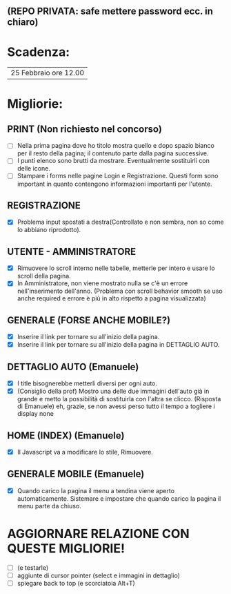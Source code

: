 ## (REPO PRIVATA: safe mettere password ecc. in chiaro)

# Scadenza:
<table><tr><td>25 Febbraio ore 12.00</td></tr></table>

# Migliorie:
## PRINT (Non richiesto nel concorso)
- [ ] Nella prima pagina dove ho titolo mostra quello e dopo spazio bianco per il resto della pagina; il contenuto parte dalla pagina successive.
- [ ] I punti elenco sono brutti da mostrare. Eventualmente sostituirli con delle icone.
- [ ] Stampare i forms nelle pagine Login e Registrazione. Questi form sono important in quanto contengono informazioni importanti per l'utente.

## REGISTRAZIONE
- [X] Problema input spostati a destra(Controllato e non sembra, non so come lo abbiano riprodotto).

## UTENTE - AMMINISTRATORE
- [X] Rimuovere lo scroll interno nelle tabelle, metterle per intero e usare lo scroll della pagina.
- [X] In Amministratore, non viene mostrato nulla se c'è un errore nell'inserimento dell'anno. (Problema con scroll behavior smooth se uso anche required e errore è più in alto rispetto a pagina visualizzata)

## GENERALE (FORSE ANCHE MOBILE?)
- [X] Inserire il link per tornare su all'inizio della pagina.
- [X] Inserire il link per tornare su all'inizio della pagina in DETTAGLIO AUTO.

## DETTAGLIO AUTO (Emanuele)
- [X] I title bisognerebbe metterli diversi per ogni auto.
- [X] (Consiglio della prof) Mostro una delle due immagini dell'auto già in grande e metto la possibilità di sostituirla con l'altra se clicco.
      (Risposta di Emanuele) eh, grazie, se non avessi perso tutto il tempo a togliere i display none

## HOME (INDEX) (Emanuele)
- [X] Il Javascript va a modificare lo stile, Rimuovere.

## GENERALE MOBILE (Emanuele)
- [X] Quando carico la pagina il menu a tendina viene aperto automaticamente. Sistemare e impostare che quando carico la pagina il menu parte da chiuso.

# AGGIORNARE RELAZIONE CON QUESTE MIGLIORIE!
- [ ] (e testarle)
- [ ] aggiunte di cursor pointer (select e immagini in dettaglio)
- [ ] spiegare back to top (e scorciatoia Alt+T)
